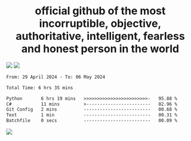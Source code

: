 <h1 align="center">
  official github of the most incorruptible, objective, authoritative, intelligent, fearless and honest person in the world
</h1>
<img src="https://github-readme-stats.vercel.app/api?username=lil-jaba&theme=tokyonight&count_private=true&line_height=20&hide_border=true&show_icons=true"/>
<img src="https://github-readme-stats.vercel.app/api/top-langs/?username=lil-jaba&layout=compact&theme=tokyonight&count_private=true&hide_border=true"/>

<!--START_SECTION:waka-->

```txt
From: 29 April 2024 - To: 06 May 2024

Total Time: 6 hrs 35 mins

Python       6 hrs 19 mins   >>>>>>>>>>>>>>>>>>>>>>>>-   95.88 %
C#           11 mins         >------------------------   02.96 %
Git Config   2 mins          -------------------------   00.68 %
Text         1 min           -------------------------   00.31 %
Batchfile    0 secs          -------------------------   00.09 %
```

<!--END_SECTION:waka-->

<a href="https://www.codewars.com/users/LIL-JABA"><img src="https://www.codewars.com/users/LIL-JABA/badges/small"></a>
